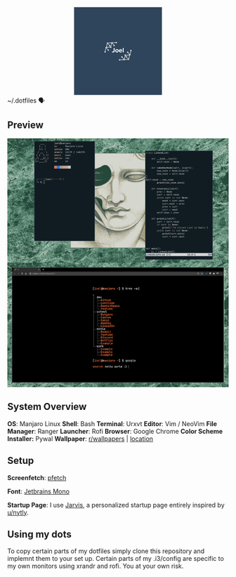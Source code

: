 <div align="center">
  <a>
    <img src="images/logo.png" width="200">
  </a>
</div

<h1 align="center"> ~/.dotfiles 🗣 </h1>


## Preview



<div align="center">
  <a>
    <img src="images/sample.png" width="600">
  </a>
</div>


## System Overview 
**OS**: Manjaro Linux
**Shell**: Bash
**Terminal**: Urxvt
**Editor**: Vim / NeoVim
**File Manager**: Ranger
**Launcher**: Rofi
**Browser**: Google Chrome
**Color Scheme Installer:** Pywal
**Wallpaper**: [r/wallpapers](https://www.reddit.com/r/wallpapers/) | [location](https://github.com/loej/dotfiles/blob/master/images/wallpaper.jpg)

## Setup 

**Screenfetch**: [pfetch](https://github.com/dylanaraps/pfetch)

**Font**: [Jetbrains Mono](https://www.jetbrains.com/lp/mono/)

**Startup Page**: I use [Jarvis](https://github.com/loej/Jarvis), a personalized startup page entirely inspired by [u/nytly](https://www.reddit.com/r/startpages/comments/f6hfoq/term_tree/?utm_source=share&utm_medium=web2x). 

## Using my dots

To copy certain parts of my dotfiles simply clone this repository and implemnt them to your set up. Certain parts of my .i3/config are specific to my own monitors using xrandr and rofi. You at your own risk.